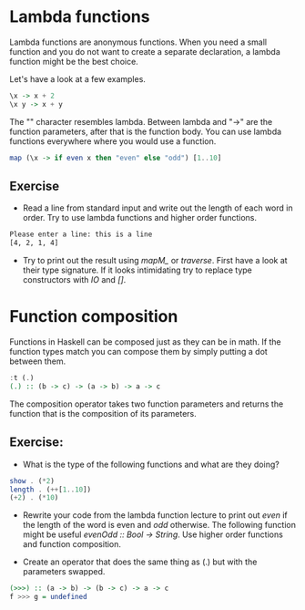 # Lambda functions

Lambda functions are anonymous functions.  When you need a small function and
you do not want to create a separate declaration, a lambda function might be the
best choice.

Let's have a look at a few examples.
``` haskell
\x -> x + 2
\x y -> x + y
```

The "\" character resembles lambda.  Between lambda and "->" are the function
parameters, after that is the function body.  You can use lambda functions
everywhere where you would use a function.

``` haskell
map (\x -> if even x then "even" else "odd") [1..10]
```

## Exercise

  * Read a line from standard input and write out the length of each word in
    order.  Try to use lambda functions and higher order functions.

``` bash
Please enter a line: this is a line
[4, 2, 1, 4]
```

  * Try to print out the result using *mapM_* or *traverse*.  First have a look
    at their type signature.  If it looks intimidating try to replace type
    constructors with *IO* and *[]*.


# Function composition

Functions in Haskell can be composed just as they can be in math.  If the
function types match you can compose them by simply putting a dot between them.

``` haskell
:t (.)
(.) :: (b -> c) -> (a -> b) -> a -> c
```

The composition operator takes two function parameters and returns the function
that is the composition of its parameters.

## Exercise:

  * What is the type of the following functions and what are they doing?

``` haskell
show . (*2)
length . (++[1..10])
(+2) . (*10)
```

  * Rewrite your code from the lambda function lecture to print out *even* if
    the length of the word is even and *odd* otherwise.  The following function
    might be useful *evenOdd :: Bool -> String*.  Use higher order functions and
    function composition.

  * Create an operator that does the same thing as (.) but with the parameters
    swapped.

``` haskell
(>>>) :: (a -> b) -> (b -> c) -> a -> c
f >>> g = undefined
```
